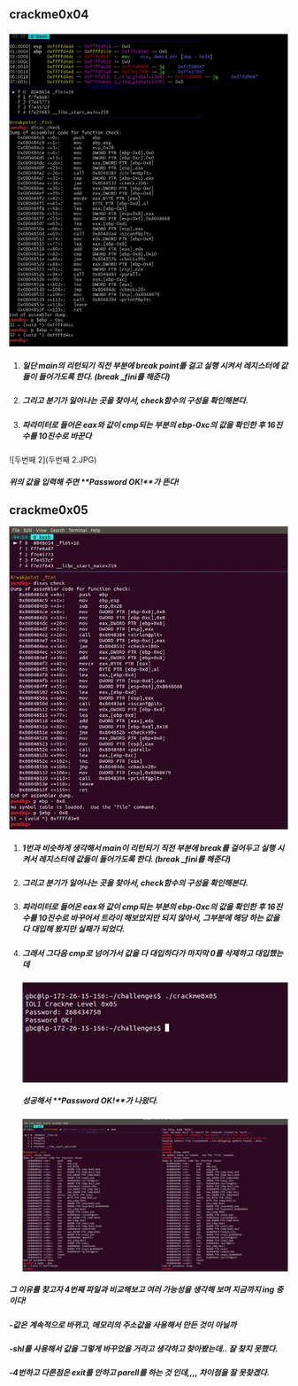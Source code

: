 ## crackme0x04 

### ![첫번째1](첫번째1.JPG)

1. ##### 일단 main의 리턴되기 직전 부분에 break point를 걸고 실행 시켜서 레지스터에 값들이 들어가도록 한다. (break _fini를 해준다)

2. ##### 그리고 분기가 일어나는 곳을 찾아서, check함수의 구성을 확인해본다.

3. ##### 파라미터로 들어온 eax와 값이 cmp되는 부분의 ebp-0xc의 값을 확인한 후 16진수를 10진수로 바꾼다

![두번째 2](두번째 2.JPG)

##### 위의 값을 입력해 주면 **Password OK!**가 뜬다!





## crackme0x05

![세번째](세번째.JPG)

1. ##### 1번과 비슷하게 생각해서 main이 리턴되기 직전 부분에 break를 걸어두고 실행 시켜서 레지스터에 값들이 들어가도록 한다. (break _fini를 해준다)

2. ##### 그리고 분기가 일어나는 곳을 찾아서, check함수의 구성을 확인해본다.

3. ##### 파라미터로 들어온 eax와 값이 cmp되는 부분의 ebp-0xc의 값을 확인한 후 16진수를 10진수로 바꾸어서 트라이 해보았지만 되지 않아서,  그부분에 해당 하는 값을 다 대입해 봤지만 실패가 되었다.

4. ##### 그래서 그다음 cmp로 넘어가서 값을  다 대입하다가 마지막 0를 삭제하고 대입했는데

   ![네번째](네번째.JPG)

   ##### 성공해서 **Password OK!**가 나왔다.

   

   

   ![다섯번째](다섯번째.JPG)

##### 그 이유를 찾고자 4번째 파일과 비교해보고 여러 가능성을 생각해 보며 지금까지 ing 중이다!

##### -값은 계속적으로 바뀌고, 메모리의 주소값을 사용해서 만든 것이 아닐까

##### -shl를 사용해서 값을 그렇게 바꾸었을 거라고 생각하고 찾아봤는데.. 잘 찾지 못했다.

##### -4번하고 다른점은 exit를 안하고 parell를 하는  것 인데,,,, 차이점을 잘 못찾겠다.